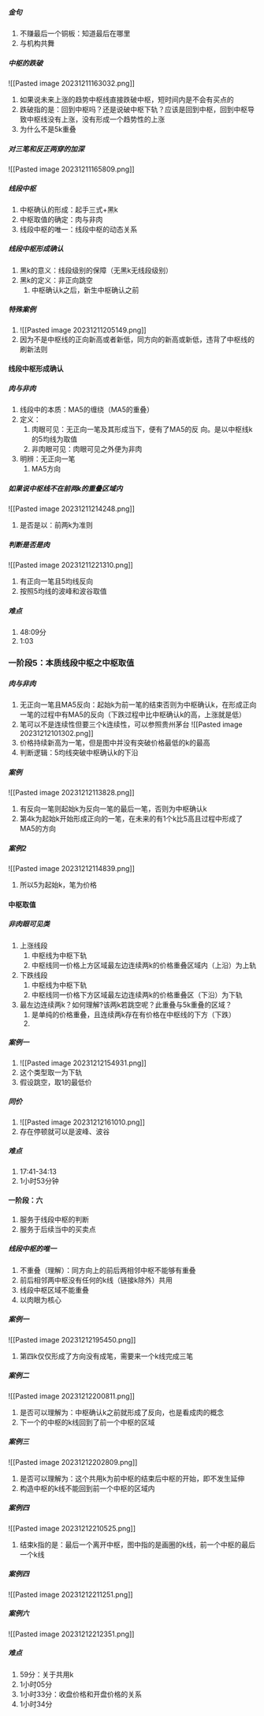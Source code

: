 ##### 金句
1. 不赚最后一个铜板：知道最后在哪里
2. 与机构共舞
##### 中枢的跌破
![[Pasted image 20231211163032.png]]
1. 如果说未来上涨的趋势中枢线直接跌破中枢，短时间内是不会有买点的
2. 跌破指的是：回到中枢吗？还是说破中枢下轨？应该是回到中枢，回到中枢导致中枢线没有上涨，没有形成一个趋势性的上涨
3. 为什么不是5k重叠
##### 对三笔和反正两穿的加深
![[Pasted image 20231211165809.png]]
##### 线段中枢
1. 中枢确认的形成：起手三式+黑k
2. 中枢取值的确定：肉与非肉
3. 线段中枢的唯一：线段中枢的动态关系
##### 线段中枢形成确认
1. 黑k的意义：线段级别的保障（无黑k无线段级别）
2. 黑k的定义：非正向跳空
	1. 中枢确认k之后，新生中枢确认之前
##### 特殊案例
1. ![[Pasted image 20231211205149.png]]
2. 因为不是中枢线的正向新高或者新低，同方向的新高或新低，违背了中枢线的刷新法则
#### 线段中枢形成确认
##### 肉与非肉
1. 线段中的本质：MA5的缠绕（MA5的重叠）
2. 定义：
	1. 肉眼可见：无正向一笔及其形成当下，便有了MA5的反 向。是以中枢线k的5均线为取值
	2. 非肉眼可见：肉眼可见之外便为非肉
3. 明辨：无正向一笔
	1. MA5方向
##### 如果说中枢线不在前两k的重叠区域内
![[Pasted image 20231211214248.png]]
1. 是否是以：前两k为准则
##### 判断是否是肉
![[Pasted image 20231211221310.png]]
1. 有正向一笔且5均线反向
2. 按照5均线的波峰和波谷取值
##### 难点
1. 48:09分
2. 1:03
### 一阶段5：本质线段中枢之中枢取值
##### 肉与非肉
1. 无正向一笔且MA5反向：起始k为前一笔的结束否则为中枢确认k，在形成正向一笔的过程中有MA5的反向（下跌过程中比中枢确认k的高，上涨就是低）
2. 笔可以不是连续性但要三个k连续性，可以参照贵州茅台
![[Pasted image 20231212101302.png]]
1. 价格持续新高为一笔，但是图中并没有突破价格最低的k的最高
2. 判断逻辑：5均线突破中枢确认k的下沿
##### 案例
![[Pasted image 20231212113828.png]]
1. 有反向一笔则起始k为反向一笔的最后一笔，否则为中枢确认k
2. 第4k为起始k开始形成正向的一笔，在未来的有1个k比5高且过程中形成了MA5的方向
##### 案例2
![[Pasted image 20231212114839.png]]
1. 所以5为起始k，笔为价格
#### 中枢取值
##### 非肉眼可见类
1. 上涨线段
	1. 中枢线为中枢下轨
	2. 中枢线同一价格上方区域最左边连续两k的价格重叠区域内（上沿）为上轨
2. 下跌线段
	1. 中枢线为中枢下轨
	2. 中枢线同一价格下方区域最左边连续两k的价格重叠区（下沿）为下轨
3. 最左边连续两k？如何理解?该两k若跳空呢？此重叠与5k重叠的区域？
	1. 是单纯的价格重叠，且连续两k存在有价格在中枢线的下方（下跌）
	2. 
##### 案例一
1. ![[Pasted image 20231212154931.png]]
2. 这个类型取一为下轨
3. 假设跳空，取1的最低价
##### 同价
1. ![[Pasted image 20231212161010.png]]
2. 存在停顿就可以是波峰、波谷
##### 难点
1. 17:41-34:13
2. 1小时53分钟
#### 一阶段：六
1. 服务于线段中枢的判断
2. 服务于后续当中的买卖点
##### 线段中枢的唯一
1. 不重叠（理解）：同方向上的前后两相邻中枢不能够有重叠
2. 前后相邻两中枢没有任何的k线（链接k除外）共用
3. 线段中枢区域不能重叠
4. 以肉眼为核心 
##### 案例一
![[Pasted image 20231212195450.png]]
1. 第四k仅仅形成了方向没有成笔，需要来一个k线完成三笔
##### 案例二
![[Pasted image 20231212200811.png]]
1. 是否可以理解为：中枢确认k之前就形成了反向，也是看成肉的概念
2. 下一个的中枢的k线回到了前一个中枢的区域
##### 案例三
![[Pasted image 20231212202809.png]]
1. 是否可以理解为：这个共用k为前中枢的结束后中枢的开始，即不发生延伸
2. 构造中枢的k线不能回到前一个中枢的区域内
##### 案例四
![[Pasted image 20231212210525.png]]
1. 结束k指的是：最后一个离开中枢，图中指的是画圈的k线，前一个中枢的最后一个k线
##### 案例四
![[Pasted image 20231212211251.png]]
##### 案例六
![[Pasted image 20231212212351.png]]
##### 难点
1. 59分：关于共用k
2. 1小时05分
3. 1小时33分：收盘价格和开盘价格的关系
4. 1小时34分
